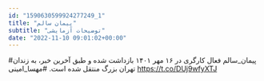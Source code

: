 ```yaml
---
id: "1590630599924277249_1"
title: "پیمان سالم"
subtitle: "توضیحات آزمایشی"
date: "2022-11-10 09:01:02+00:00"
---
```

#پیمان_سالم فعال کارگری در ۱۶ مهر ۱۴۰۱ بازداشت شده و طبق آخرین خبر، به زندان تهران بزرگ منتقل شده است.
#مهسا_امینی https://t.co/DUj9wfyXTJ
